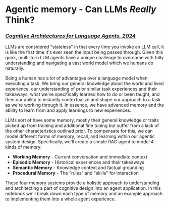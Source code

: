 # Agentic memory - Can LLMs *Really* Think?

### *[Cognitive Architectures for Language Agents, 2024](https://arxiv.org/pdf/2309.02427)*

LLMs are considered "stateless" in that every time you invoke an LLM call, it is like the first time it's ever seen the input being passed through. Given this quirk, multi-turn LLM agents have a unique challenge to overcome with fully understanding and navigating a vast world model which we humans do naturally.

Being a human has a lot of advantages over a language model when executing a task. We bring our general knowledge about the world and lived experience, our understanding of prior similar task experiences and their takeaways, what we've specifically learned how to do or been taught, and then our ability to instantly contextualize and shape our approach to a task as we're working through it. In essence, we have advanced memory and the ability to learn from and apply learnings to new experiences.

LLMs sort of have some memory, mostly their general knowledge or traits picked up from training and additional fine tuning but suffer from a lack of the other characteristics outlined prior. To compensate for this, we can model different forms of memory, recall, and learning within our agentic system design. Specifically, we'll create a simple RAG agent to model 4 kinds of memory:

  - **Working Memory** - Current conversation and immediate context
  - **Episodic Memory** - Historical experiences and their takeaways
  - **Semantic Memory** - Knowledge context and factual grounding
  - **Procedural Memory** - The "rules" and "skills" for interaction
  
These four memory systems provide a holistic approach to understanding and architecting a part of cognitive design into an agent application. In this notebook we'll break down each type of memory and an example approach to implementing them into a whole agent experience.
